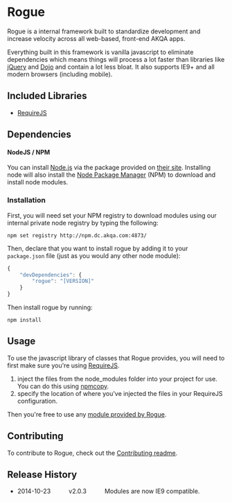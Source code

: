 # Rogue

Rogue is a internal framework built to standardize development and increase velocity across all web-based, front-end AKQA apps.

Everything built in this framework is vanilla javascript to eliminate dependencies which means things will process a lot faster than libraries like [jQuery](http://jquery.com/) and [Dojo](http://dojotoolkit.org/) and contain a lot less bloat. It also supports IE9+ and all modern browsers (including mobile).

## Included Libraries

* [RequireJS](http://requirejs.org/)

## Dependencies

#### NodeJS / NPM

You can install [Node.js](http://www.nodejs.org/) via the package provided on [their site](http://www.nodejs.org). Installing node will also install the [Node Package Manager](https://github.com/npm/npm) (NPM) to download and install node modules.

### Installation

First, you will need set your NPM registry to download modules using our internal private node registry by typing the following:

```
npm set registry http://npm.dc.akqa.com:4873/
```

Then, declare that you want to install rogue by adding it to your `package.json` file (just as you would any other node module):

```javascript
{
    "devDependencies": {
        "rogue": "[VERSION]"
    }
}
```

Then install rogue by running:

```
npm install
```

<a name="usage"></a>
## Usage

To use the javascript library of classes that Rogue provides, you will need to first make sure you're using [RequireJS](http://requirejs.org/).

1. inject the files from the node_modules folder into your project for use. You can do this using [npmcopy](https://github.com/timmywil/grunt-npmcopy).
1. specify the location of where you've injected the files in your RequireJS configuration.

Then you're free to use any [module provided by Rogue](https://github.com/AKQADC/rogue/blob/master/EXAMPLES.md).

## Contributing

To contribute to Rogue, check out the [Contributing readme](https://github.com/AKQADC/rogue/blob/master/CONTRIBUTING.md).

## Release History

 * 2014-10-23   v2.0.3   Modules are now IE9 compatible.

